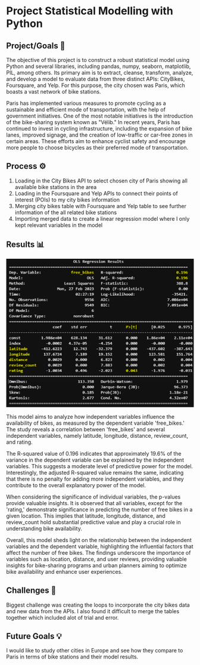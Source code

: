 # Project Statistical Modelling with Python

## Project/Goals 🎯

The objective of this project is to construct a robust statistical model using Python and several libraries, including pandas, numpy, seaborn, matplotlib, PIL, among others. Its primary aim is to extract, cleanse, transform, analyze, and develop a model to evaluate data from three distinct APIs: CityBikes, Foursquare, and Yelp. For this purpose, the city chosen was Paris, which boasts a vast network of bike stations.

Paris has implemented various measures to promote cycling as a sustainable and efficient mode of transportation, with the help of government initiatives. One of the most notable initiatives is the introduction of the bike-sharing system known as "Vélib." In recent years, Paris has continued to invest in cycling infrastructure, including the expansion of bike lanes, improved signage, and the creation of low-traffic or car-free zones in certain areas. These efforts aim to enhance cyclist safety and encourage more people to choose bicycles as their preferred mode of transportation.

## Process ⚙️

1. Loading in the City Bikes API to select chosen city of Paris showing all available bike stations in the area
2. Loading in the Foursquare and Yelp APIs to connect their points of interest (POIs) to my city bikes information 
3. Merging city bikes table with Foursquare and Yelp table to see further information of the all related bike stations
4. Importing merged data to create a linear regression model where I only kept relevant variables in the model 


## Results 📊

![model_results](./images/model_results.png)

This model aims to analyze how independent variables influence the availability of bikes, as measured by the dependent variable 'free_bikes.' The study reveals a correlation between 'free_bikes' and several independent variables, namely latitude, longitude, distance, review_count, and rating.

The R-squared value of 0.196 indicates that approximately 19.6% of the variance in the dependent variable can be explained by the independent variables. This suggests a moderate level of predictive power for the model. Interestingly, the adjusted R-squared value remains the same, indicating that there is no penalty for adding more independent variables, and they contribute to the overall explanatory power of the model.

When considering the significance of individual variables, the p-values provide valuable insights. It is observed that all variables, except for the 'rating,' demonstrate significance in predicting the number of free bikes in a given location. This implies that latitude, longitude, distance, and review_count hold substantial predictive value and play a crucial role in understanding bike availability.

Overall, this model sheds light on the relationship between the independent variables and the dependent variable, highlighting the influential factors that affect the number of free bikes. The findings underscore the importance of variables such as location, distance, and user reviews, providing valuable insights for bike-sharing programs and urban planners aiming to optimize bike availability and enhance user experiences.

## Challenges 🚧

Biggest challenge was creating the loops to incorporate the city bikes data and new data from the APIs. I also found it difficult to merge the tables together which included alot of trial and error.

## Future Goals 💡

I would like to study other cities in Europe and see how they compare to Paris in terms of bike stations and their model results.

